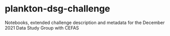 # plankton-dsg-challenge
Notebooks, extended challenge description and metadata for the December 2021 Data Study Group with CEFAS 
